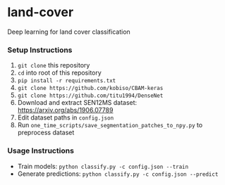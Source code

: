 # land-cover
Deep learning for land cover classification

### Setup Instructions
1. `git clone` this repository
2. `cd` into root of this repository
3. `pip install -r requirements.txt`
4. `git clone https://github.com/kobiso/CBAM-keras`
5. `git clone https://github.com/titu1994/DenseNet`
6. Download and extract SEN12MS dataset: https://arxiv.org/abs/1906.07789
7. Edit dataset paths in `config.json`
8. Run `one_time_scripts/save_segmentation_patches_to_npy.py` to preprocess dataset

### Usage Instructions
* Train models: `python classify.py -c config.json --train`
* Generate predictions: `python classify.py -c config.json --predict`

